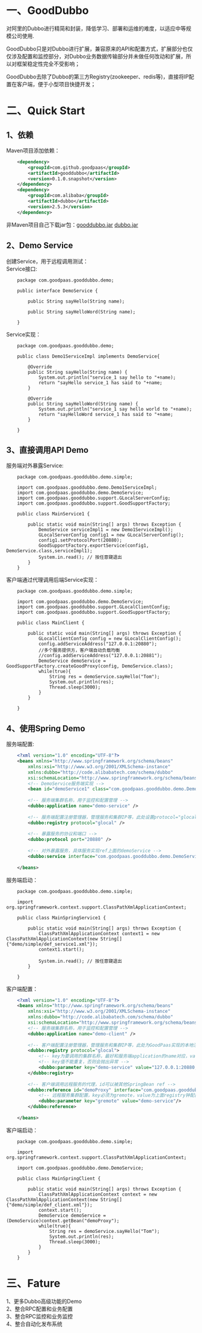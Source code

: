 # 一、GoodDubbo
对阿里的Dubbo进行精简和封装，降低学习、部署和运维的难度，以适应中等规模公司使用.  

GoodDubbo只是对Dubbo进行扩展，兼容原来的API和配置方式，扩展部分也仅仅涉及配置和监控部分，对Dubbo业务数据传输部分并未做任何改动和扩展，所以对框架稳定性完全不受影响；  

GoodDubbo去除了Dubbo的第三方Registry(zookeeper、redis等)，直接将IP配置在客户端，便于小型项目快捷开发；  
# 二、Quick Start
## 1、依赖
Maven项目添加依赖：  
```xml
	<dependency>
		<groupId>com.github.goodpaas</groupId>
		<artifactId>gooddubbo</artifactId>
		<version>0.1.0.snapshot</version>
	</dependency>
	<dependency>
		<groupId>com.alibaba</groupId>
		<artifactId>dubbo</artifactId>
		<version>2.5.3</version>
	</dependency>
```
非Maven项目自己下载jar包：[gooddubbo.jar](https://repo1.maven.org/maven2/com/github/goodpaas/gooddubbo/0.1.1/gooddubbo-0.1.1.jar)  [dubbo.jar](https://repo1.maven.org/maven2/com/alibaba/dubbo/2.5.3/dubbo-2.5.3.jar)  
## 2、Demo Service
创建Service，用于远程调用测试：  
Service接口:  

		package com.goodpaas.gooddubbo.demo;

		public interface DemoService {
			
			public String sayHello(String name);
			
			public String sayHelloWord(String name);

		}
Service实现：  

		package com.goodpaas.gooddubbo.demo;

		public class Demo1ServiceImpl implements DemoService{

			@Override
			public String sayHello(String name) {
				System.out.println("service_1 say hello to "+name);
				return "sayHello service_1 has said to "+name;
			}

			@Override
			public String sayHelloWord(String name) {
				System.out.println("service_1 say hello world to "+name);
				return "sayHelloWord service_1 has said to "+name;
			}

		}

## 3、直接调用API Demo
服务端对外暴露Service:  

		package com.goodpaas.gooddubbo.demo.simple;

		import com.goodpaas.gooddubbo.demo.Demo1ServiceImpl;
		import com.goodpaas.gooddubbo.demo.DemoService;
		import com.goodpaas.gooddubbo.support.GLocalServerConfig;
		import com.goodpaas.gooddubbo.support.GoodSupportFactory;

		public class MainService1 {
			
			public static void main(String[] args) throws Exception {
				DemoService serviceImpl1 = new Demo1ServiceImpl();
				GLocalServerConfig config1 = new GLocalServerConfig();
		        config1.setProtocolPort(20880);
		        GoodSupportFactory.exportService(config1, DemoService.class,serviceImpl1);
		        System.in.read(); // 按任意键退出
		    }
		}

客户端通过代理调用后端Service实现：  

		package com.goodpaas.gooddubbo.demo.simple;

		import com.goodpaas.gooddubbo.demo.DemoService;
		import com.goodpaas.gooddubbo.support.GLocalClientConfig;
		import com.goodpaas.gooddubbo.support.GoodSupportFactory;

		public class MainClient {
			
			public static void main(String[] args) throws Exception {
		        GLocalClientConfig config = new GLocalClientConfig();
		        config.addServiceAddress("127.0.0.1:20880");
		        //多个服务提供方，客户端自动负载均衡
		        //config.addServiceAddress("127.0.0.1:20881");
		        DemoService demoService = GoodSupportFactory.createGoodProxy(config, DemoService.class);
		        while(true){
			        String res = demoService.sayHello("Tom");
			        System.out.println(res);
			        Thread.sleep(3000);
		        }
		    }

		}
## 4、使用Spring Demo
服务端配置:
```xml
	<?xml version="1.0" encoding="UTF-8"?>
	<beans xmlns="http://www.springframework.org/schema/beans"
	    xmlns:xsi="http://www.w3.org/2001/XMLSchema-instance"
	    xmlns:dubbo="http://code.alibabatech.com/schema/dubbo"
	    xsi:schemaLocation="http://www.springframework.org/schema/beans        http://www.springframework.org/schema/beans/spring-beans.xsd        http://code.alibabatech.com/schema/dubbo        http://code.alibabatech.com/schema/dubbo/dubbo.xsd">
	    <!-- DemoService服务端实现 -->
	    <bean id="demoService1" class="com.goodpaas.gooddubbo.demo.Demo1ServiceImpl" />
	    
	    <!-- 服务端集群名称，用于监控和配置管理 -->
	    <dubbo:application name="demo-service" />
	    
	    <!-- 服务端配置注册管理器，管理服务和集群IP等，此处设置protocol="glocal"，不需要配置第三方注册管理器 -->
	    <dubbo:registry protocol="glocal" />
	    
	    <!-- 暴露服务的协议和端口 -->
	    <dubbo:protocol port="20880" />
	    
	    <!-- 对外暴露服务，具体服务实现ref上面的demoService -->
		<dubbo:service interface="com.goodpaas.gooddubbo.demo.DemoService" ref="demoService1" />
	       
	</beans>
```
服务端启动：

		package com.goodpaas.gooddubbo.demo.simple;

		import org.springframework.context.support.ClassPathXmlApplicationContext;

		public class MainSpringService1 {
			
			public static void main(String[] args) throws Exception {
		        ClassPathXmlApplicationContext context1 = new ClassPathXmlApplicationContext(new String[] {"demo/simple/def_service1.xml"});
		        context1.start();
		 
		        System.in.read(); // 按任意键退出
		    }

		}
客户端配置：
```xml
	<?xml version="1.0" encoding="UTF-8"?>
	<beans xmlns="http://www.springframework.org/schema/beans"
	    xmlns:xsi="http://www.w3.org/2001/XMLSchema-instance"
	    xmlns:dubbo="http://code.alibabatech.com/schema/dubbo"
	    xsi:schemaLocation="http://www.springframework.org/schema/beans        http://www.springframework.org/schema/beans/spring-beans.xsd        http://code.alibabatech.com/schema/dubbo        http://code.alibabatech.com/schema/dubbo/dubbo.xsd">
	    <!-- 服务端集群名称，用于监控和配置管理 -->
		<dubbo:application name="demo-client" />
		
		<!-- 客户端配置注册管理器，管理服务和集群IP等，此处为GoodPaas实现的本地注册器，不依赖额外服务 -->
		<dubbo:registry protocol="glocal">
		    <!-- key为要调用的集群名称，最好和服务端application的name对应，value为提供服务的集群ip和端口，多个ip使用都好分割 -->
		    <!-- key值不能重复，否则会抛出异常 -->
		    <dubbo:parameter key="demo-service" value="127.0.0.1:20880,127.0.0.1:20881"/>
	    </dubbo:registry>
	    
		<!-- 客户端调用远程服务的代理，id可以被其他SpringBean ref -->
		<dubbo:reference id="demoProxy" interface="com.goodpaas.gooddubbo.demo.DemoService">
		    <!-- 远程服务集群配置，key必须为gremote，value为上面registry钟配置的key值 -->
		    <dubbo:parameter key="gremote" value="demo-service"/>
	    </dubbo:reference>
		
	</beans>
```
客户端启动：

		package com.goodpaas.gooddubbo.demo.simple;

		import org.springframework.context.support.ClassPathXmlApplicationContext;

		import com.goodpaas.gooddubbo.demo.DemoService;

		public class MainSpringClient {
			
			public static void main(String[] args) throws Exception {
		        ClassPathXmlApplicationContext context = new ClassPathXmlApplicationContext(new String[] {"demo/simple/def_client.xml"});
		        context.start();
		        DemoService demoService = (DemoService)context.getBean("demoProxy");
		        while(true){
			        String res = demoService.sayHello("Tom");
			        System.out.println(res);
			        Thread.sleep(3000);
		        }
		    }
		}

# 三、Fature
1、更多Dubbo高级功能的Demo  
2、整合RPC配置和业务配置  
3、整合RPC监控和业务监控  
4、整合自动化发布系统  



















